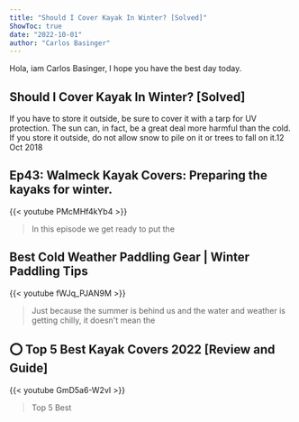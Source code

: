 ```yaml
---
title: "Should I Cover Kayak In Winter? [Solved]"
ShowToc: true 
date: "2022-10-01"
author: "Carlos Basinger" 
---
```


Hola, iam Carlos Basinger, I hope you have the best day today.
## Should I Cover Kayak In Winter? [Solved]
If you have to store it outside, be sure to cover it with a tarp for UV protection. The sun can, in fact, be a great deal more harmful than the cold. If you store it outside, do not allow snow to pile on it or trees to fall on it.12 Oct 2018

## Ep43: Walmeck Kayak Covers: Preparing the kayaks for winter.
{{< youtube PMcMHf4kYb4 >}}
>In this episode we get ready to put the 

## Best Cold Weather Paddling Gear | Winter Paddling Tips
{{< youtube fWJq_PJAN9M >}}
>Just because the summer is behind us and the water and weather is getting chilly, it doesn't mean the 

## ⭕ Top 5 Best Kayak Covers 2022 [Review and Guide]
{{< youtube GmD5a6-W2vI >}}
>Top 5 Best 

